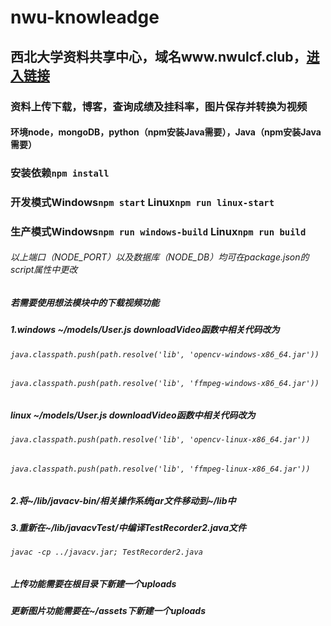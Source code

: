 # nwu-knowleadge
## 西北大学资料共享中心，域名www.nwulcf.club，[进入链接](http://www.nwulcf.club)
### 资料上传下载，博客，查询成绩及挂科率，图片保存并转换为视频
#### 环境node，mongoDB，python（npm安装Java需要），Java（npm安装Java需要）
### 安装依赖`npm install`

### 开发模式Windows`npm start`&nbsp;Linux`npm run linux-start`
### 生产模式Windows`npm run windows-build`&nbsp;Linux`npm run build`
###### 以上端口（NODE_PORT）以及数据库（NODE_DB）均可在package.json的script属性中更改

##### 若需要使用想法模块中的下载视频功能
##### 1.windows ~/models/User.js downloadVideo函数中相关代码改为
###### `java.classpath.push(path.resolve('lib', 'opencv-windows-x86_64.jar'))`
###### `java.classpath.push(path.resolve('lib', 'ffmpeg-windows-x86_64.jar'))`

##### linux ~/models/User.js   downloadVideo函数中相关代码改为
###### `java.classpath.push(path.resolve('lib', 'opencv-linux-x86_64.jar'))`
###### `java.classpath.push(path.resolve('lib', 'ffmpeg-linux-x86_64.jar'))`
##### 2.将~/lib/javacv-bin/相关操作系统jar文件移动到~/lib中
##### 3.重新在~/lib/javacvTest/中编译TestRecorder2.java文件
###### `javac -cp ../javacv.jar; TestRecorder2.java`

##### 上传功能需要在根目录下新建一个uploads

##### 更新图片功能需要在~/assets下新建一个uploads
